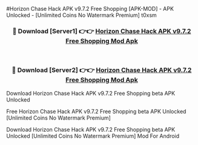 #Horizon Chase Hack APK v9.7.2 Free Shopping [APK-MOD] - APK Unlocked - [Unlimited Coins No Watermark Premium] t0xsm



<div align="center">

<h3>🔴 Download [Server1] 👉👉 <a href="https://momento.my/?title=Horizon_Chase_Hack_APK_v9.7.2_Free_Shopping">Horizon Chase Hack APK v9.7.2 Free Shopping Mod Apk</a></h3><br>

<h3>🔴 Download [Server2] 👉👉 <a href="https://momento.my/?title=Horizon_Chase_Hack_APK_v9.7.2_Free_Shopping">Horizon Chase Hack APK v9.7.2 Free Shopping Mod Apk</a></h3>
</div>



Download Horizon Chase Hack APK v9.7.2 Free Shopping beta APK Unlocked

Free Horizon Chase Hack APK v9.7.2 Free Shopping beta APK Unlocked [Unlimited Coins No Watermark Premium]

Download Horizon Chase Hack APK v9.7.2 Free Shopping beta APK Unlocked [Unlimited Coins No Watermark Premium] Mod For Android
